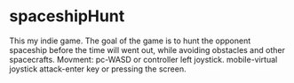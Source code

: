 # spaceshipHunt
This my indie game.
The goal of the game is to hunt the opponent spaceship before the time will went out, while avoiding  obstacles and other spacecrafts. 
Movment:
pc-WASD or controller left joystick. 
mobile-virtual joystick
attack-enter key or pressing the screen.
